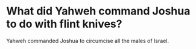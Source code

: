 # What did Yahweh command Joshua to do with flint knives?

Yahweh commanded Joshua to circumcise all the males of Israel.
